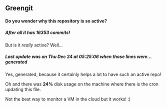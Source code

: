 ## Greengit

#### Do you wonder why this repository is so active?

##### After all it has 16353 commits!

But is it *really* active? Well...

##### Last update was on Thu Dec 24 at 05:25:06 when those lines were... generated

Yes, generated, because it certainly helps a lot to have such an active repo!

Oh and there was **24%** disk usage on the machine
where there is the cron updating this file.

Not the best way to monitor a VM in the cloud but it works! :)
